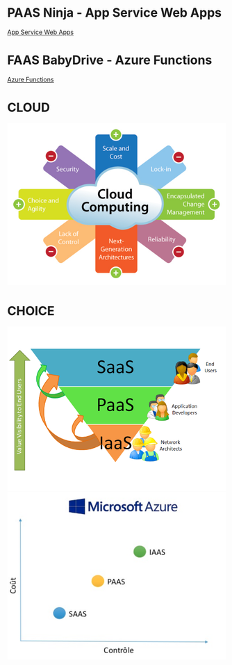 



# PAAS Ninja - App Service Web Apps 
[App Service Web Apps ](https://azure.microsoft.com/fr-fr/services/app-service/web/)


# FAAS BabyDrive - Azure Functions
[Azure Functions](https://azure.microsoft.com/fr-fr/services/functions/)


# CLOUD
<center><img src="./cloud-computing.jpg"/></center>

# CHOICE
<center>
<img src="./cloud_value.gif"/>
<img src="./Critere.png"/>
</center>


